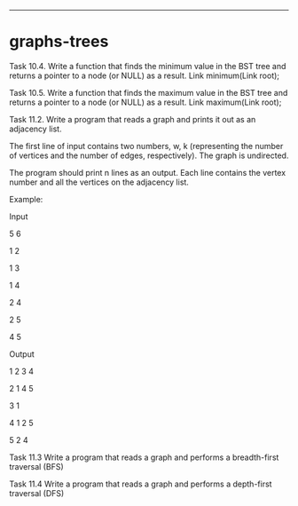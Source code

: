 __________________________________________________________________________________________________________________________________________________________
# graphs-trees

Task 10.4.
Write a function that finds the minimum value in the BST tree and returns a pointer to a node (or NULL) as a result.
Link minimum(Link root);

Task 10.5.
Write a function that finds the maximum value in the BST tree and returns a pointer to a node (or NULL) as a result.
Link maximum(Link root);

Task 11.2.
Write a program that reads a graph and prints it out as an adjacency list.

The first line of input contains two numbers, w, k (representing the number of vertices and the number of edges, respectively). The graph is undirected.

The program should print n lines as an output. Each line contains the vertex number and all the vertices on the adjacency list.

Example:

Input

5 6

1 2

1 3

1 4

2 4

2 5

4 5

Output

1 2 3 4

2 1 4 5

3 1

4 1 2 5

5 2 4

Task 11.3
Write a program that reads a graph and performs a breadth-first traversal (BFS)

Task 11.4
Write a program that reads a graph and performs a depth-first traversal (DFS)

